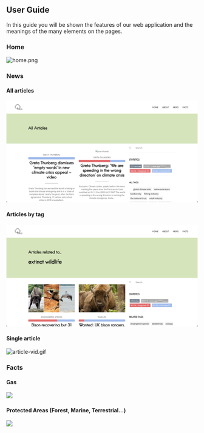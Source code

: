 ## User Guide

In this guide you will be shown the features of our web application and the meanings of the many elements on the pages.

### Home

![home.png](../assets/user_guide/home.png)

### News

#### All articles

![articles.png](../assets/user_guide/articles.png)

#### Articles by tag

![articles-tag.png](../assets/user_guide/articles-tag.png)

#### Single article

![article-vid.gif](../assets/user_guide/article-vid.gif)

### Facts

#### Gas

![](../assets/user_guide/gas.gif)

#### Protected Areas (Forest, Marine, Terrestrial...)

![](../assets/user_guide/areas.gif)
